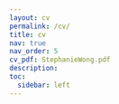 ```yaml
---
layout: cv
permalink: /cv/
title: cv
nav: true
nav_order: 5
cv_pdf: StephanieWong.pdf
description:
toc:
  sidebar: left
---
```

